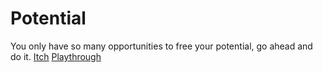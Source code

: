 # Potential
You only have so many opportunities to free your potential, go ahead and do it.
[Itch](https://nnra.itch.io/potential)
[Playthrough](https://youtu.be/Q2e1A5voTUw)
